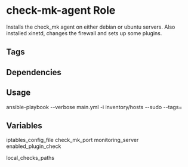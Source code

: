 # check-mk-agent Role

Installs the check_mk agent on either debian or ubuntu servers.  Also installed xinetd, changes the firewall and sets up some plugins.

## Tags

## Dependencies

## Usage

ansible-playbook --verbose main.yml -i inventory/hosts --sudo --tags=

## Variables

iptables_config_file
check_mk_port
monitoring_server
enabled_plugin_check

local_checks_paths

